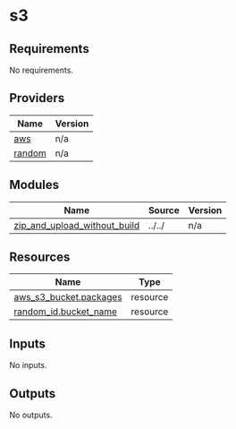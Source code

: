 # s3

<!-- BEGINNING OF PRE-COMMIT-TERRAFORM DOCS HOOK -->
## Requirements

No requirements.

## Providers

| Name | Version |
|------|---------|
| <a name="provider_aws"></a> [aws](#provider\_aws) | n/a |
| <a name="provider_random"></a> [random](#provider\_random) | n/a |

## Modules

| Name | Source | Version |
|------|--------|---------|
| <a name="module_zip_and_upload_without_build"></a> [zip\_and\_upload\_without\_build](#module\_zip\_and\_upload\_without\_build) | ../../ | n/a |

## Resources

| Name | Type |
|------|------|
| [aws_s3_bucket.packages](https://registry.terraform.io/providers/hashicorp/aws/latest/docs/resources/s3_bucket) | resource |
| [random_id.bucket_name](https://registry.terraform.io/providers/hashicorp/random/latest/docs/resources/id) | resource |

## Inputs

No inputs.

## Outputs

No outputs.
<!-- END OF PRE-COMMIT-TERRAFORM DOCS HOOK -->
